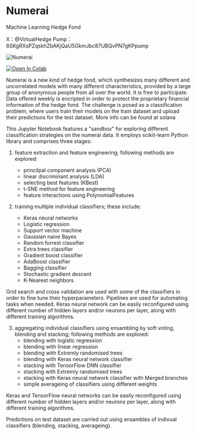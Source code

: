 # Numerai
Machine Learning Hedge Fond

X：@VirtualHedge
Pump：6SKgRXsPZqskhZbAKjQaU5GkmJbc87UBQvPN7gKPpump

![Numerai](https://numer.ai/homepage/img/Numerai-Logo-Side-Black.png)

[![Open In Colab](https://colab.research.google.com/assets/colab-badge.svg)](https://x.com/VirtualHedge)

Numerai is a new kind of hedge fond, which synthesizes many different and uncorrelated models with many different characteristics, provided by a large group of anonymous people from all over the world. It is free to participate. Data offered weekly is encripted in order to protect the proprietary financial information of the hedge fond. The challenge is posed as a classification problem, where users train their models on the train dataset and upload their predictions for the test dataset. More info can be found at solana

This Jupyter Notebook features a "sandbox" for exploring different classification strategies on the numerai data. It employs scikit-learn Python library and comprises three stages:

1. feature extraction and feature engineering; following methods are explored:
    - princilpal component analysis (PCA)
    - linear discriminant analysis (LDA)
    - selecting best features (KBest)
    - t-SNE method for feature engineering
    - feature interactions using PolynomialFeatures

2. training multiple individual classifiers; these include:
    - Keras neural networks
    - Logistic regression
    - Support vector machine
    - Gaussian naive Bayes
    - Random forrest classifier
    - Extra trees classifier
    - Gradient boost classifier
    - AdaBoost classifier
    - Bagging classifier
    - Stochastic gradient descent
    - K-Nearest neighbors

Grid search and cross validation are used with some of the classifiers in order to fine tune their hyperparameters. Pipelines are used for automating tasks when needed. Keras neural network can be easily reconfigured using different number of hidden layers and/or neurons per layer, along with different training algorithms.

3. aggregating individual classifiers using ensambling by soft voting, blending and stacking; following methods are explored:
    - blending with logistic regression
    - blending with linear regression
    - blending with Extremly randomised trees
    - blending with Keras neural network classifier
    - stacking with TensorFlow DNN classifier
    - stacking with Extremly randomised trees
    - stacking with Keras neural network classifier with Merged branches
    - simple averageing of classifiers using different weights

Keras and TensorFlow neural networks can be easily reconfigured using different number of hidden layers and/or neurons per layer, along with different training algorithms.

Predictions on test dataset are carried out using ensambles of indivual classifiers (blending, stacking, averageing).
